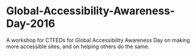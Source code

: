 # Global-Accessibility-Awareness-Day-2016
A workshop for CTFEDs for Global Accessibility Awareness Day on making more accessible sites, and on helping others do the same.
